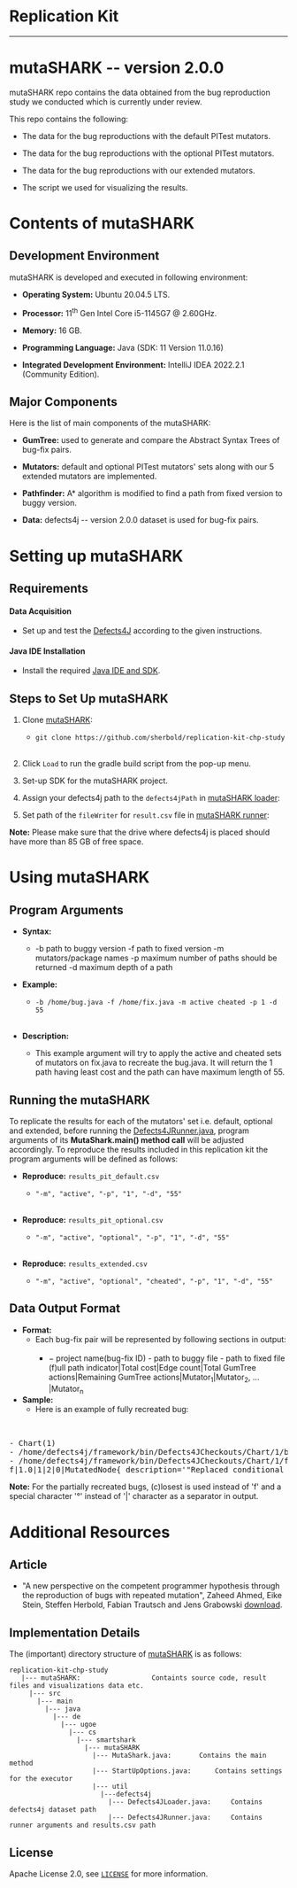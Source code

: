 Replication Kit
======
---
mutaSHARK -- version 2.0.0
================
mutaSHARK repo contains the data obtained from the bug reproduction study we conducted which is currently under review.

This repo contains the following:

- The data for the bug reproductions with the default PITest mutators.

- The data for the bug reproductions with the optional PITest mutators.

- The data for the bug reproductions with our extended mutators.

- The script we used for visualizing the results.

Contents of mutaSHARK
================

Development Environment
---------------
mutaSHARK is developed and executed in following environment:

- **Operating System:** Ubuntu 20.04.5 LTS.

- **Processor:** 11<sup>th</sup> Gen Intel Core i5-1145G7 @ 2.60GHz.

- **Memory:** 16 GB.

- **Programming Language:** Java (SDK: 11 Version 11.0.16)

- **Integrated Development Environment:** IntelliJ IDEA 2022.2.1 (Community Edition).

Major Components
---------------
Here is the list of main components of the mutaSHARK:

- **GumTree:** used to generate and compare the Abstract Syntax Trees of bug-fix pairs. 

- **Mutators:** default and optional PITest mutators' sets along with our 5 extended mutators are implemented. 

- **Pathfinder:** A* algorithm is modified to find a path from fixed version to buggy version.

- **Data:** defects4j -- version 2.0.0 dataset is used for bug-fix pairs.

Setting up mutaSHARK
================

Requirements
---------------- 
#### Data Acquisition
 - Set up and test the [Defects4J](https://github.com/rjust/defects4j) according to the given instructions.

#### Java IDE Installation
 - Install the required [Java IDE and SDK](https://www.jetbrains.com/idea).

	
Steps to Set Up mutaSHARK
----------------

1. Clone [mutaSHARK](https://github.com/sherbold/replication-kit-chp-study):
    
	- `git clone https://github.com/sherbold/replication-kit-chp-study`
 <br/><br/>
2. Click `Load` to run the gradle build script from the pop-up menu.

3. Set-up SDK for the mutaSHARK project.

4. Assign your defects4j path to the `defects4jPath` in [mutaSHARK loader](https://github.com/sherbold/replication-kit-chp-study/blob/main/mutaSHARK/src/main/java/de/ugoe/cs/smartshark/mutaSHARK/util/defects4j/Defects4JLoader.java):

5. Set path of the `fileWriter` for `result.csv` file in [mutaSHARK runner](https://github.com/sherbold/replication-kit-chp-study/blob/main/mutaSHARK/src/main/java/de/ugoe/cs/smartshark/mutaSHARK/util/defects4j/Defects4JRunner.java):

**Note:** Please make sure that the drive where defects4j is placed should have more than 85 GB of free space.

Using mutaSHARK
================


## Program Arguments

- **Syntax:**
	- -b path to buggy version -f path to fixed version -m mutators/package names -p maximum number of paths should be returned -d maximum depth of a path

- **Example:** 
	- `-b /home/bug.java -f /home/fix.java -m active cheated -p 1 -d 55`
<br/><br/>

- **Description:**
	- This example argument will try to apply the active and cheated sets of mutators on fix.java to recreate the bug.java. It will return the 1 path having least cost and the path can have maximum length of 55.

## Running the mutaSHARK
To replicate the results for each of the mutators' set i.e. default, optional and extended, before running the [Defects4JRunner.java](https://github.com/sherbold/replication-kit-chp-study/blob/main/mutaSHARK/src/main/java/de/ugoe/cs/smartshark/mutaSHARK/util/defects4j/Defects4JRunner.java), program arguments of its **MutaShark.main() method call** will be adjusted accordingly. To reproduce the results included in this replication kit the program arguments will be defined as follows:
  
- **Reproduce:** `results_pit_default.csv`
	- `"-m", "active", "-p", "1", "-d", "55"`
<br/><br/>
		
- **Reproduce:** `results_pit_optional.csv`
	- `"-m", "active", "optional", "-p", "1", "-d", "55"`
<br/><br/>

- **Reproduce:** `results_extended.csv`
	- `"-m", "active", "optional", "cheated", "-p", "1", "-d", "55"`	

## Data Output Format
- **Format:**
	- Each bug-fix pair will be represented by following sections in output:
<br/><br/>
		- − project name(bug-fix ID) - path to buggy file - path to fixed file (f)ull path indicator|Total cost|Edge count|Total GumTree actions|Remaining GumTree actions|Mutator<sub>1</sub>|Mutator<sub>2</sub>, ... |Mutator<sub>n</sub> 
- **Sample:** 
    - Here is an example of fully recreated bug:
 <br/>
 <pre>- Chart(1) <br>- /home/defects4j/framework/bin/Defects4JCheckouts/Chart/1/buggy/source/org/jfree/chart/renderer/category/AbstractCategoryItemRenderer.java <br>- /home/defects4j/framework/bin/Defects4JCheckouts/Chart/1/fixed/source/org/jfree/chart/renderer/category/AbstractCategoryItemRenderer.java <br>f|1.0|1|2|0|MutatedNode{ description='"Replaced conditional == with != @~19736", mutationOperator=de.ugoe.cs.smartshark.mutaSHARK.util.mutators.pitest.active.NegateConditionalsMutator@153231e, cost=1.0}</pre>

**Note:** For the partially recreated bugs, (c)losest is used instead of 'f' and a special character '°' instead of '|' character as a separator in output.


Additional Resources
================

Article
------------------
* "A new perspective on the competent programmer hypothesis through the reproduction of bugs with repeated mutation", 
	Zaheed Ahmed, Eike Stein, Steffen Herbold, Fabian Trautsch and Jens Grabowski
[download]().

Implementation Details
----------------------
The (important) directory structure of [mutaSHARK](https://github.com/sherbold/replication-kit-chp-study) is as follows:

    replication-kit-chp-study	
       |--- mutaSHARK:					Containts source code, result files and visualizations data etc.
         |--- src
           |--- main
             |--- java
               |--- de
                 |--- ugoe
                   |--- cs
                     |--- smartshark
                       |--- mutaSHARK
                         |--- MutaShark.java:		Contains the main method
                         |--- StartUpOptions.java:		Contains settings for the executor
                         |--- util
                           |---defects4j
                             |--- Defects4JLoader.java: 	Contains defects4j dataset path
                             |--- Defects4JRunner.java: 	Contains runner arguments and results.csv path

           
License
---------
Apache License 2.0, see [`LICENSE`](https://github.com/sherbold/replication-kit-chp-study/blob/main/LICENSE) for more information.
